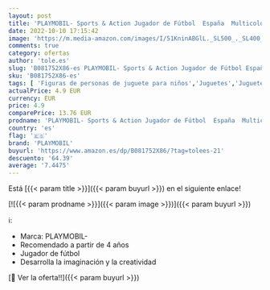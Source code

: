 ```yaml
---
layout: post
title: 'PLAYMOBIL- Sports & Action Jugador de Fútbol  España  Multicolor  70482 '
date: 2022-10-10 17:15:42
image: 'https://m.media-amazon.com/images/I/51KninABGlL._SL500_._SL400_.jpg'
comments: true
category: ofertas
author: 'tole.es'
slug: 'B081752X86-es PLAYMOBIL- Sports & Action Jugador de Fútbol España...'
sku: 'B081752X86-es'
tags: [ 'Figuras de personas de juguete para niños','Juguetes','Juguetes y juegos','Muñecos y figuras','playmobil','playmobil-','🇪🇸', ]
actualPrice: 4.9 EUR
currency: EUR
price: 4.9
comparePrice: 13.76 EUR
prodname: 'PLAYMOBIL- Sports & Action Jugador de Fútbol  España  Multicolor  70482 '
country: 'es'
flag: '🇪🇸'
brand: 'PLAYMOBIL'
buyurl: 'https://www.amazon.es/dp/B081752X86/?tag=tolees-21'
descuento: '64.39'
average: '7.4475'
---
```


Está [{{< param title >}}]({{< param buyurl >}}) en el siguiente enlace!

[![{{< param prodname >}}]({{< param image >}})]({{< param buyurl >}})

ℹ️:

- Marca: PLAYMOBIL-
- Recomendado a partir de 4 años
- Jugador de fútbol
- Desarrolla la imaginación y la creatividad

[🛒 Ver la oferta!!]({{< param buyurl >}})
